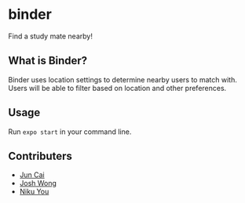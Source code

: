 # binder
Find a study mate nearby!

## What is Binder?
Binder uses location settings to determine nearby users to match with. Users will be able to filter based on location and other preferences.

## Usage
Run `expo start` in your command line.

## Contributers
- [Jun Cai](https://github.com/JIAJUNATBCIT "Jun's Github")
- [Josh Wong](https://github.com/jtw10 "Josh's Github")
- [Niku You](https://github.com/NikuYou "Niku's Github")
